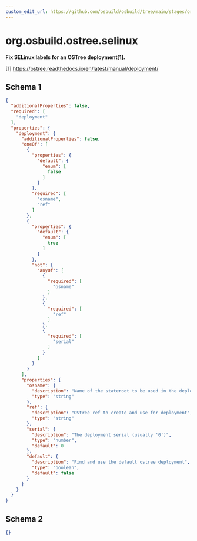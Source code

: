 ```yaml
---
custom_edit_url: https://github.com/osbuild/osbuild/tree/main/stages/org.osbuild.ostree.selinux.meta.json
---
```

# org.osbuild.ostree.selinux
<!--
[//]: # ( DO NOT MODIFY THIS FILE! )
[//]: # ( This content is generated by `scripts/pull_osbuild_modules.py` )
[//]: # ( Rather change the source of this: https://github.com/osbuild/osbuild/tree/main/stages/org.osbuild.ostree.selinux.meta.json )
-->

**Fix SELinux labels for an OSTree deployment\[1\].**

\[1\] https://ostree.readthedocs.io/en/latest/manual/deployment/

## Schema 1

```json
{
  "additionalProperties": false,
  "required": [
    "deployment"
  ],
  "properties": {
    "deployment": {
      "additionalProperties": false,
      "oneOf": [
        {
          "properties": {
            "default": {
              "enum": [
                false
              ]
            }
          },
          "required": [
            "osname",
            "ref"
          ]
        },
        {
          "properties": {
            "default": {
              "enum": [
                true
              ]
            }
          },
          "not": {
            "anyOf": [
              {
                "required": [
                  "osname"
                ]
              },
              {
                "required": [
                  "ref"
                ]
              },
              {
                "required": [
                  "serial"
                ]
              }
            ]
          }
        }
      ],
      "properties": {
        "osname": {
          "description": "Name of the stateroot to be used in the deployment",
          "type": "string"
        },
        "ref": {
          "description": "OStree ref to create and use for deployment",
          "type": "string"
        },
        "serial": {
          "description": "The deployment serial (usually '0')",
          "type": "number",
          "default": 0
        },
        "default": {
          "description": "Find and use the default ostree deployment",
          "type": "boolean",
          "default": false
        }
      }
    }
  }
}
```

## Schema 2

```json
{}
```
